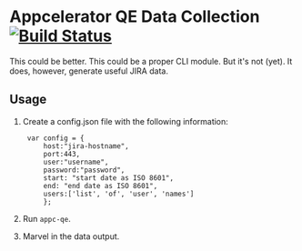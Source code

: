 # Appcelerator QE Data Collection [![Build Status](https://travis-ci.org/ingo/appc-qe.svg)](https://travis-ci.org/ingo/appc-qe)

This could be better. This could be a proper CLI module. But it's not (yet). It does, however, generate useful JIRA data.

## Usage

1. Create a config.json file with the following information:

		var config = {
			host:"jira-hostname",
			port:443,
			user:"username",
			password:"password",
			start: "start date as ISO 8601",
			end: "end date as ISO 8601",
			users:['list', 'of', 'user', 'names']
			};
2. Run `appc-qe`.
3. Marvel in the data output.
